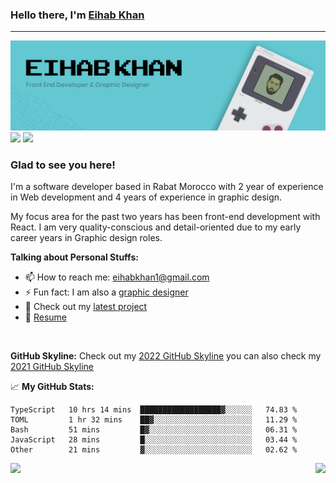 ### Hello there, I'm <a href="https://twitter.com/eihab_khan" target="_blank">Eihab Khan</a>
---
![Banner](./banner.png)
<a target="_blank" href="https://linkedin.com/in/eihab-khan/" target="_blank"><img src="https://img.shields.io/badge/LinkedIn-0077B5?style=for-the-badge&logo=linkedin&logoColor=white" /></a>
<a target="_blank" href="https://twitter.com/eihab_khan" target="_blank"><img src="https://img.shields.io/badge/Twitter-1FA0F2?style=for-the-badge&logo=twitter&logoColor=white" /></a>

### Glad to see you here! &nbsp;

I'm a software developer based in Rabat Morocco with 2 year of experience in Web development and 4 years of experience in graphic design.

My focus area for the past two years has been front-end development with React. I am very quality-conscious and detail-oriented due to my early career years in Graphic design roles.
<!-- <img align="right" alt="GIF" src="./coding.gif?raw=true" width="408" height="318" /> -->


**Talking about Personal Stuffs:**

<!-- - 🔭 I’m currently working on a cool Design System called Komodo 😉 -->
<!-- - 🌱 I’m currently learning X -->
- 📫 How to reach me: eihabkhan1@gmail.com
- ⚡ Fun fact: I am also a <a href="https://www.behance.net/eihabkhan" target="_blank">graphic designer</a>
- 🚀 Check out my <a href="https://github.com/eihabkhan/parrotxt" target="_blank">latest project</a>
- 📝 [Resume](https://docs.google.com/document/d/1UUtnyt8pywOsjRsBn-a_N8yoJl672BvqyRlmIdq_UJs/edit?usp=sharing)

</br>

**GitHub Skyline:**
Check out my [2022 GitHub Skyline](https://skyline.github.com/eihabkhan/2022)
you can also check my [2021 GitHub Skyline](https://skyline.github.com/eihabkhan/2021)

📈 **My GitHub Stats:**

<!--START_SECTION:waka-->

```text
TypeScript   10 hrs 14 mins  ██████████████████▓░░░░░░   74.83 %
TOML         1 hr 32 mins    ██▓░░░░░░░░░░░░░░░░░░░░░░   11.29 %
Bash         51 mins         █▓░░░░░░░░░░░░░░░░░░░░░░░   06.31 %
JavaScript   28 mins         █░░░░░░░░░░░░░░░░░░░░░░░░   03.44 %
Other        21 mins         ▓░░░░░░░░░░░░░░░░░░░░░░░░   02.62 %
```

<!--END_SECTION:waka-->

<img height="180em" align="left" src="https://github-readme-stats.vercel.app/api/top-langs/?username=eihabkhan&exclude_repo=KNN-Image-Classification&show_icons=true&hide_border=true&layout=compact&langs_count=8"/>
<img height="180em" align="right" src="https://github-readme-stats.vercel.app/api?username=eihabkhan&show_icons=true&hide_border=true&&count_private=true&include_all_commits=true" />
